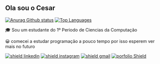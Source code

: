## Ola sou o Cesar


<div>
  <a href="https://github.com/CesarFSJunior"><img src="https://github-readme-stats.vercel.app/api?username=CesarFSJunior&show_icons=true&theme=tokyonight&count_private=true&locale=Pt-Br&hide_rank=true&hide_title=true" alt="Anurag Github status"></a>
  <a href="https://github.com/CesarFSJunior"><img src="https://github-readme-stats.vercel.app/api/top-langs/?username=CesarFSJunior&layout=compact&theme=tokyonight" alt="Top Languages"></a>
</div>


🎓  Sou um estudante do 1º Periodo de Ciencias da Computação

😀  comecei a estudar programação a pouco tempo por isso esperem ver mais no futuro

<a href="https://www.linkedin.com/in/cesar-francisco/" target="_blank"><img src="https://img.shields.io/badge/LinkedIn-0077B5?style=for-the-badge&logo=linkedin&logoColor=white" alt="shield linkedin"></img></a>
<a href="https://www.instagram.com/cesar.fsj/?hl=pt-br" target="_blank"><img src="https://img.shields.io/badge/Instagram-E4405F?style=for-the-badge&logo=instagram&logoColor=white" alt="shield instagram"></img></a>
<a href="mailto:cesarfsjunior@hotmail.com" target="_blank"><img src="https://img.shields.io/badge/Gmail-D14836?style=for-the-badge&logo=gmail&logoColor=white" alt="shield gmail"></img></a>
<a href="https://cesarfsjunior.github.io/Portfolio/" target="_blank"><img src="https://img.shields.io/badge/website-000000?style=for-the-badge&logo=About.me&logoColor=white" alt="porfolio Shield"></img></a>


